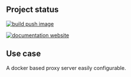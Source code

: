 <!-- #!/usr/bin/env markdown
-*- coding: utf-8 -*-
region header
Copyright Torben Sickert (info["~at~"]torben.website) 16.12.2012

License
-------

This library written by Torben Sickert stand under a creative commons naming
3.0 unported license. See https://creativecommons.org/licenses/by/3.0/deed.de
endregion -->

Project status
--------------

[![build push image](https://img.shields.io/github/actions/workflow/status/thaibault/proxy/build-image-and-push-periodically-2.yaml?label=build%20push%20image&style=for-the-badge)](https://github.com/thaibault/proxy/actions/workflows/build-image-and-push-periodically-2.yaml)

[![documentation website](https://img.shields.io/website-up-down-green-red/https/torben.website/proxy.svg?label=documentation-website&style=for-the-badge)](https://torben.website/proxy)

<!--|deDE:Einsatz-->
Use case
--------

A docker based proxy server easily configurable.
